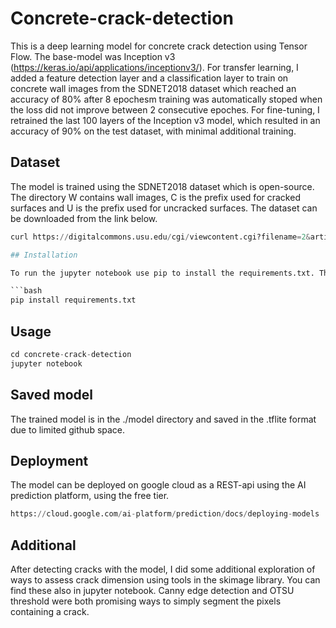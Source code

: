 # Concrete-crack-detection

This is a deep learning model for concrete crack detection using Tensor Flow. The base-model was Inception v3 (https://keras.io/api/applications/inceptionv3/). For transfer learning, I added a feature detection layer and a classification layer to train on concrete wall images from the SDNET2018 dataset which reached an accuracy of 80% after 8 epochesm training was automatically stoped when the loss did not improve between 2 consecutive epoches. For fine-tuning, I retrained the last 100 layers of the Inception v3 model, which resulted in an accuracy of 90% on the test dataset, with minimal additional training.

## Dataset
The model is trained using the SDNET2018 dataset which is open-source. The directory W contains wall images, C is the prefix used for cracked surfaces and U is the prefix used for uncracked surfaces. The dataset can be downloaded from the link below.

```python
curl https://digitalcommons.usu.edu/cgi/viewcontent.cgi?filename=2&article=1047&context=all_datasets&type=additional

## Installation

To run the jupyter notebook use pip to install the requirements.txt. The code was written using Tensorflow v2.

```bash
pip install requirements.txt
```

## Usage

```python
cd concrete-crack-detection
jupyter notebook
```

## Saved model
The trained model is in the ./model directory and saved in the .tflite format due to limited github space.

## Deployment
The model can be deployed on google cloud as a REST-api using the AI prediction platform, using the free tier.

```python
https://cloud.google.com/ai-platform/prediction/docs/deploying-models
```

## Additional
After detecting cracks with the model, I did some additional exploration of ways to assess crack dimension using tools in the skimage library. You can find these also in jupyter notebook. Canny edge detection and OTSU threshold were both promising ways to simply segment the pixels containing a crack.
